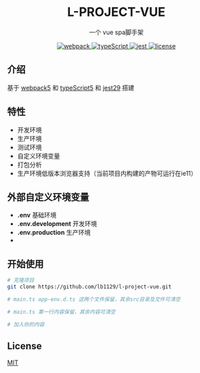 <h1 align="center">L-PROJECT-VUE</h1>

<p align="center">一个 vue spa脚手架</p>

<p align="center">
  <a href="https://github.com/webpack/webpack">
    <img src="https://img.shields.io/badge/webpack-5.88.1-brightgreen.svg" alt="webpack">
  </a>
  <a href="https://github.com/microsoft/typeScript">
    <img src="https://img.shields.io/badge/typeScript-5.1.6-brightgreen.svg" alt="typeScript">
  </a>
  <a href="https://github.com/jestjs/jest">
    <img src="https://img.shields.io/badge/jest-29.6.1-brightgreen.svg" alt="jest">
  </a>
  <a href="https://github.com/lb1129/l-project/blob/master/LICENSE">
    <img src="https://img.shields.io/github/license/mashape/apistatus.svg" alt="license">
  </a>
</p>

## 介绍

基于 [webpack5](https://github.com/webpack/webpack) 和 [typeScript5](https://github.com/microsoft/typeScript) 和 [jest29](https://github.com/jestjs/jest) 搭建

## 特性

- 开发环境
- 生产环境
- 测试环境
- 自定义环境变量
- 打包分析
- 生产环境低版本浏览器支持（当前项目内构建的产物可运行在ie11）

## 外部自定义环境变量

- **.env** 基础环境
- **.env.development** 开发环境
- **.env.production** 生产环境
- 
## 开始使用

```sh
# 克隆项目
git clone https://github.com/lb1129/l-project-vue.git

# main.ts app-env.d.ts 这两个文件保留，其余src目录及文件可清空

# main.ts 第一行内容保留，其余内容可清空

# 加入你的内容
```

## License

[MIT](https://github.com/lb1129/l-project-vue/blob/master/LICENSE)
